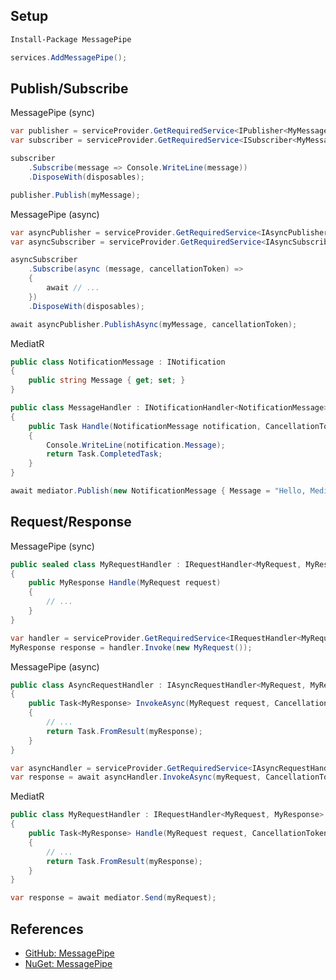## Setup

```powershell
Install-Package MessagePipe
```

```csharp
services.AddMessagePipe();
```

## Publish/Subscribe

MessagePipe (sync)
```csharp
var publisher = serviceProvider.GetRequiredService<IPublisher<MyMessage>>();
var subscriber = serviceProvider.GetRequiredService<ISubscriber<MyMessage>>();

subscriber
	.Subscribe(message => Console.WriteLine(message))
	.DisposeWith(disposables);

publisher.Publish(myMessage);
```

MessagePipe (async)
```csharp
var asyncPublisher = serviceProvider.GetRequiredService<IAsyncPublisher<MyMessage>>();
var asyncSubscriber = serviceProvider.GetRequiredService<IAsyncSubscriber<MyMessage>>();

asyncSubscriber
	.Subscribe(async (message, cancellationToken) =>
	{
	    await // ...
	})
	.DisposeWith(disposables);

await asyncPublisher.PublishAsync(myMessage, cancellationToken);
```

MediatR
```csharp
public class NotificationMessage : INotification
{
    public string Message { get; set; }
}

public class MessageHandler : INotificationHandler<NotificationMessage>
{
    public Task Handle(NotificationMessage notification, CancellationToken cancellationToken)
    {
        Console.WriteLine(notification.Message);
        return Task.CompletedTask;
    }
}

await mediator.Publish(new NotificationMessage { Message = "Hello, MediatR!" });
```

## Request/Response

MessagePipe (sync)
```csharp
public sealed class MyRequestHandler : IRequestHandler<MyRequest, MyResponse>
{
    public MyResponse Handle(MyRequest request)
    {
        // ...
    }
}
```

```csharp
var handler = serviceProvider.GetRequiredService<IRequestHandler<MyRequest, MyResponse>>();
MyResponse response = handler.Invoke(new MyRequest());
```

MessagePipe (async)
```csharp
public class AsyncRequestHandler : IAsyncRequestHandler<MyRequest, MyResponse>
{
    public Task<MyResponse> InvokeAsync(MyRequest request, CancellationToken cancellationToken)
    {
	    // ...
        return Task.FromResult(myResponse);
    }
}

var asyncHandler = serviceProvider.GetRequiredService<IAsyncRequestHandler<MyRequest, MyResponse>>();
var response = await asyncHandler.InvokeAsync(myRequest, CancellationToken.None);
```

MediatR
```csharp
public class MyRequestHandler : IRequestHandler<MyRequest, MyResponse>
{
    public Task<MyResponse> Handle(MyRequest request, CancellationToken cancellationToken)
    {
        // ...
	    return Task.FromResult(myResponse);
    }
}

var response = await mediator.Send(myRequest);
```

## References

- [GitHub: MessagePipe](https://github.com/Cysharp/MessagePipe)
- [NuGet: MessagePipe](https://www.nuget.org/packages/MessagePipe)